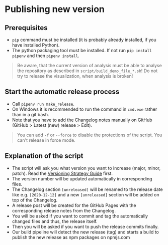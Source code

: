 # Publishing new version

## Prerequisites

-   `pip` command must be installed (it is probably already installed, if you have installed Python).
-   The python packaging tool must be installed. If not run `pip install pipenv` and then `pipenv install`.

> Be aware, that the current version of analysis must be able to analyse the repository as described in `script/build_demo_file_*.sh`! Do not try to release the visualization, when analysis is broken!

## Start the automatic release process

-   Call `pipenv run make_release`.
-   On Windows it is recommended to run the command in `cmd.exe` rather than in a git bash.
-   Note that you have to add the Changelog notes manually on GitHub (GitHub > Latest (new) release > Edit).

> You can add `-f` or `--force` to disable the protections of the script. You can't release in force mode.

## Explanation of the script

-   The script will ask you what version you want to increase (major, minor, patch). Read the [Versioning Strategy Guide](https://maibornwolff.github.io/codecharta/docs/versioning/) first.
-   The version number will be updated automatically in corresponding files.
-   The Changelog section `[unreleased]` will be renamed to the release date like e.g. `[2020-12-12]` and a new `[unreleased]` section will be added on top of the Changelog.
-   A release post will be created for the GitHub Pages with the corresponding release notes from the Changelog.
-   You will be asked if you want to commit and tag the automatically changed files and thus, the release itself.
-   Then you will be asked if you want to push the release commits finally.
-   Our build pipeline will detect the new release (tag) and starts a build to publish the new release as npm packages on npmjs.com
